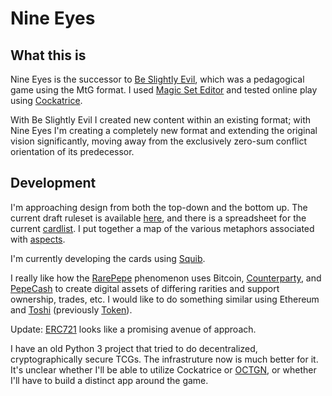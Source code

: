 # Nine Eyes

## What this is

Nine Eyes is the successor to [Be Slightly Evil](http://www.nousmachina.net/be-slightly-evil/), which was a pedagogical game using the MtG format. I used [Magic Set Editor](http://magicseteditor.sourceforge.net/) and tested online play using [Cockatrice](https://cockatrice.github.io/).

With Be Slightly Evil I created new content within an existing format; with Nine Eyes I'm creating a completely new format and extending the original vision significantly, moving away from the exclusively zero-sum conflict orientation of its predecessor.

## Development

I'm approaching design from both the top-down and the bottom up. The current draft ruleset is available [here](https://docs.google.com/document/d/1FWV_sffs0Sistu7tL5-9eUqRwdh7U-O697BW80TOpSU/edit?usp=sharing), and there is a spreadsheet for the current [cardlist](https://docs.google.com/spreadsheets/d/1NGBV80zlQ3MBXa2TnNz0zUPD9hAA7bRE9Ykypy0irZs/edit?usp=sharing). I put together a map of the various metaphors associated with [aspects](https://docs.google.com/spreadsheets/d/1cbXYDtiR8HUBW3_iQcRujQPpJ2qiuboeB13vstre3vE/edit?usp=sharing).

I'm currently developing the cards using [Squib](http://squib.readthedocs.io/en/v0.13/).

I really like how the [RarePepe](http://avc.com/2017/05/rare-pepe/) phenomenon uses Bitcoin, [Counterparty](https://counterparty.io/), and [PepeCash](http://rarepepedirectory.com/?page_id=1405) to create digital assets of differing rarities and support ownership, trades, etc. I would like to do something similar using Ethereum and [Toshi](https://blog.toshi.org/introducing-token-2f2ceeab6d4c) (previously [Token](http://avc.com/2017/04/token/)).

Update: [ERC721](https://medium.com/crypto-currently/the-anatomy-of-erc721-e9db77abfc24) looks like a promising avenue of approach.

I have an old Python 3 project that tried to do decentralized, cryptographically secure TCGs. The infrastruture now is much better for it. It's unclear whether I'll be able to utilize Cockatrice or [OCTGN](https://github.com/octgn/OCTGN/wiki), or whether I'll have to build a distinct app around the game.

